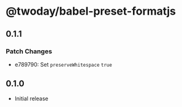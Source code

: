 # @twoday/babel-preset-formatjs

## 0.1.1

### Patch Changes

- e789790: Set `preserveWhitespace` `true`

## 0.1.0

- Initial release
